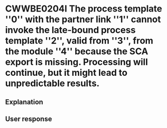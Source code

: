 # CWWBE0204I The process template ''0'' with the partner link ''1'' cannot invoke the late-bound process template ''2'',  valid from ''3'',  from the module ''4'' because the SCA export is missing. Processing will continue, but  it might lead to unpredictable results.

## Explanation

## User response